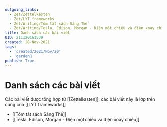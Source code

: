 ```yaml
---
outgoing_links:
  - Zet/Zettelkasten
  - Zet/LYT frameworks
  - Zet/Writing/Tóm tắt sách Sáng Thế
  - Zet/Writing/Tesla, Edison, Morgan - Điện một chiều và điện xoay chiều
title: Danh sách các bài viết
UID: 211120161539
created: 20-Nov-2021
tags:
  - 'created/2021/Nov/20'
  - 'garden🏡'
publish: True
---
```

# Danh sách các bài viết

Các bài viết được tổng hợp từ [[Zettelkasten]], các bài viết này là lớp trên cùng của [[LYT frameworks]]

- [[Tóm tắt sách Sáng Thế]]
- [[Tesla, Edison, Morgan - Điện một chiều và điện xoay chiều]]
